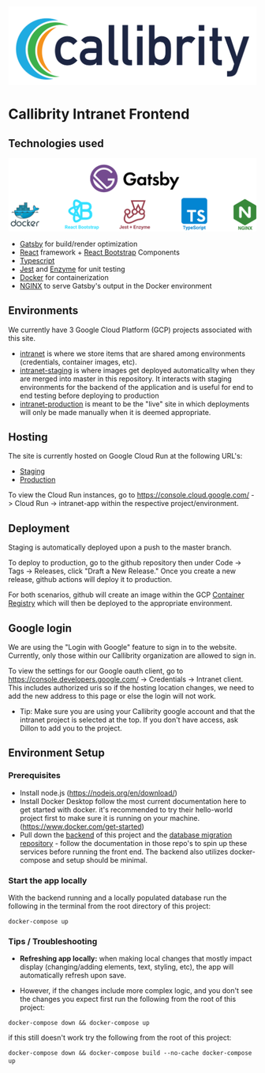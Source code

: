 ![Callibrity Logo](/screenshots/CallibrityLogoNavy.png)
# Callibrity Intranet Frontend

## Technologies used
![GitHub Logo](/screenshots/StackOverview.png)
- [Gatsby](https://www.gatsbyjs.com/docs/) for build/render optimization
- [React](https://reactjs.org/docs/hello-world.html) framework + [React Bootstrap](https://react-bootstrap.github.io/getting-started/introduction) Components
- [Typescript](https://www.typescriptlang.org/docs)
- [Jest](https://jestjs.io/docs/en/getting-started) and [Enzyme](https://www.npmjs.com/package/enzyme) for unit testing
- [Docker](https://docs.docker.com/) for containerization
- [NGINX](https://docs.nginx.com/) to serve Gatsby's output in the Docker environment

## Environments
We currently have 3 Google Cloud Platform (GCP) projects associated with this site. 
- [intranet](https://console.cloud.google.com/run?organizationId=876666147511&project=intranet-277714) is where we store items that are shared among environments (credentials, container images, etc).
- [intranet-staging](https://console.cloud.google.com/run?organizationId=876666147511&project=intranet-staging-285714) is where images get deployed automaticallty when they are merged into master in this repository. It interacts with staging environments for the backend of the application and is useful for end to end testing before deploying to production
- [intranet-production](https://console.cloud.google.com/run?project=intranet-production-285714) is meant to be the "live" site in which deployments will only be made manually when it is deemed appropriate.

## Hosting
The site is currently hosted on Google Cloud Run at the following URL's: 


- [Staging](https://intranet-app-uxl72aopia-uk.a.run.app)
- [Production](https://intranet-app-yygv4n2zyq-uk.a.run.app)

To view the Cloud Run instances, go to https://console.cloud.google.com/ -> Cloud Run -> intranet-app within the respective project/environment.

## Deployment
Staging is automatically deployed upon a push to the master branch.  

To deploy to production, go to the github repository then under Code -> Tags -> Releases, click "Draft a New Release." Once you create a new release, github actions will deploy it to production. 

For both scenarios, github will create an image within the GCP [Container Registry](https://console.cloud.google.com/gcr/images/intranet-277714/GLOBAL/intranet-app?project=intranet-277714&gcrImageListsize=30) which will then be deployed to the appropriate environment.

## Google login
We are using the "Login with Google" feature to sign in to the website. Currently, only those within our Callibrity organization are allowed to sign in. 

To view the settings for our Google oauth client, go to https://console.developers.google.com/ \-> Credentials \-> Intranet client. This includes authorized uris so if the hosting location changes, we need to add the new address to this page or else the login will not work.
- Tip: Make sure you are using your Callibrity google account and that the intranet project is selected at the top. If you don't have access, ask Dillon to add you to the project.

## Environment Setup
### Prerequisites
- Install node.js (https://nodejs.org/en/download/)
- Install Docker Desktop 
follow the most current documentation here to get started with docker.
it's recommended to try their hello-world project first to make sure it is running on your machine.
(https://www.docker.com/get-started)
- Pull down the [backend](https://github.com/callibrity/ETT-Backend) of this project and the [database migration repository](https://github.com/callibrity/ETT_Database) - follow the documentation in those repo's to spin up these services before running the front end. The backend also utilizes docker-compose and setup should be minimal.

### Start the app locally
With the backend running and a locally populated database run the following in the terminal from the root directory of this project:

```
docker-compose up
```

### Tips / Troubleshooting
- **Refreshing app locally:** when making local changes that mostly impact display (changing/adding elements, text, styling, etc), the app will automatically refresh upon save. 

- However, if the changes include more complex logic, and you don't see the changes you expect first run the following from the root of this project:

```
docker-compose down && docker-compose up
```

if this still doesn't work try the following from the root of this project:

```
docker-compose down && docker-compose build --no-cache docker-compose up
```
